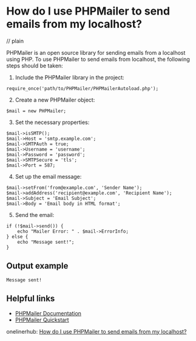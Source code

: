 # How do I use PHPMailer to send emails from my localhost?
// plain

PHPMailer is an open source library for sending emails from a localhost using PHP. To use PHPMailer to send emails from localhost, the following steps should be taken:

1. Include the PHPMailer library in the project:

```
require_once('path/to/PHPMailer/PHPMailerAutoload.php');
```

2. Create a new PHPMailer object:

```
$mail = new PHPMailer;
```

3. Set the necessary properties:

```
$mail->isSMTP();
$mail->Host = 'smtp.example.com';
$mail->SMTPAuth = true;
$mail->Username = 'username';
$mail->Password = 'password';
$mail->SMTPSecure = 'tls';
$mail->Port = 587;
```

4. Set up the email message:

```
$mail->setFrom('from@example.com', 'Sender Name');
$mail->addAddress('recipient@example.com', 'Recipient Name');
$mail->Subject = 'Email Subject';
$mail->Body = 'Email body in HTML format';
```

5. Send the email:

```
if (!$mail->send()) {
    echo "Mailer Error: " . $mail->ErrorInfo;
} else {
    echo "Message sent!";
}
```

## Output example

```
Message sent!
```

## Helpful links
- [PHPMailer Documentation](https://github.com/PHPMailer/PHPMailer)
- [PHPMailer Quickstart](https://github.com/PHPMailer/PHPMailer/wiki/Tutorial)

onelinerhub: [How do I use PHPMailer to send emails from my localhost?](https://onelinerhub.com/phpmailer/how-do-i-use-phpmailer-to-send-emails-from-my-localhost)